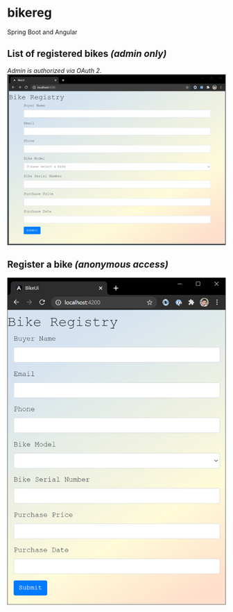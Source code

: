 # bikereg

Spring Boot and Angular

## List of registered bikes _(admin only)_

_Admin is authorized via OAuth 2_.
![Admin views list of bikes](./images/steps.gif)

## Register a bike _(anonymous access)_

![User registers a bike](./images/bike_registration.png)
